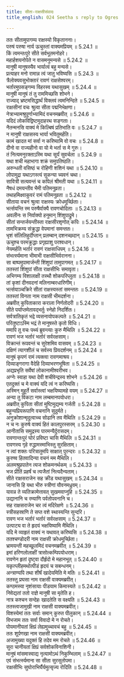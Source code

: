 ```yaml
---
title: सीता-राक्षसीसंवादः
title_english: 024 Seetha s reply to Ogres

---
```

<div class="audioEmbed"  caption="श्रीराम-हरिसीताराममूर्ति-घनपाठिभ्यां वचनम्" src="https://archive.org/download/Ramayana-recitation-Sriram-harisItArAmamUrti-Ghanapaati-v2/Kanda_5/Kanda_5_SK-024-Seetha_s_reply_to_Ogres.mp3"></div>

  
ततः सीतामुपागम्य राक्षस्यो विकृताननाः।  
परुषं परुषा नार्य ऊचुस्तां वाक्यमप्रियम् ॥ 5.24.1 ॥   
किं त्वमन्तःपुरे सीते सर्वभूतमनोहरे।  
महार्हशयनोपेते न वासमनुमन्यसे ॥ 5.24.2 ॥   
मानुषी मानुषस्यैव भार्यात्वं बहु मन्यसे।  
प्रत्याहर मनो रामान्न त्वं जातु भविष्यसि ॥ 5.24.3 ॥   
त्रैलोक्यवसुभोक्तारं रावणं राक्षसेश्वरम्।  
भर्तारमुपसङ्गम्य विहरस्व यथासुखम् ॥ 5.24.4 ॥   
मानुषी मानुषं तं तु राममिच्छसि शोभने।  
राज्याद् भ्रष्टमसिद्धार्थं विक्लवं त्वमनिन्दिते ॥ 5.24.5 ॥   
राक्षसीनां वचः श्रुत्वा सीता पद्मनिभेक्षणा।  
नेत्राभ्यामश्रुपूर्णाभ्यामिदं वचनमब्रवीत् ॥ 5.24.6 ॥   
यदिदं लोकविद्विष्टमुदाहरथ सङ्गताः।  
नैतन्मनसि वाक्यं मे किल्बिषं प्रतिभाति वः ॥ 5.24.7 ॥   
न मानुषी राक्षसस्य भार्या भवितुमर्हति।  
कामं खादत मां सर्वा न करिष्यामि वो वचः ॥ 5.24.8 ॥   
दीनो वा राज्यहीनो वा यो मे भर्ता स मे गुरुः।  
तं नित्यमनुरक्ताऽस्मि यथा सूर्यं सुवर्चला ॥ 5.24.9 ॥   
यथा शची महाभागा शक्रं समुपतिष्ठति।  
अरुन्धती वसिष्ठं च रोहिणी शशिनं यथा ॥ 5.24.10 ॥   
लोपामुद्रा यथाऽगस्त्यं सुकन्या च्यवनं चथा।  
सावित्री सत्यवन्तं च कपिलं श्रीमती यथा ॥ 5.24.11 ॥   
नैषधं दमयन्तीव भैमी पतिमनुव्रता।  
तथाहमिक्ष्वाकुवरं रामं पतिमनुव्रता ॥ 5.24.12 ॥   
सीताया वचनं श्रुत्वा राक्षस्यः क्रोधमूर्च्छिताः।  
भर्त्सयन्ति स्म परुषैर्वाक्यै रावणचोदिताः ॥ 5.24.13 ॥   
अवलीनः स निर्वाक्यो हनुमान् शिंशुपाद्रुमे।  
सीतां सन्तर्जयन्तीस्ता राक्षसीरशृणोत् कपिः ॥ 5.24.14 ॥   
तामभिक्रम्य संक्रुद्धा वेपमानां समन्ततः।  
भृशं संलिलिहुर्दीप्तान् प्रलम्बान् दशनच्छदान् ॥ 5.24.15 ॥   
ऊचुश्च परमक्रुद्धाः प्रगृह्याशु परश्वधान्।  
नेयमर्हति भर्तारं रावणं राक्षसाधिपम् ॥ 5.24.16 ॥   
संभर्त्स्यमाना भीमाभी राक्षसीभिर्वरानना।  
सा बाष्पमुपामार्जन्ती शिंशुपां तामुपागमत् ॥ 5.24.17 ॥   
ततस्तां शिंशुपां सीता राक्षसीभिः समावृता।  
अभिगम्य विशालाक्षी तस्थौ शोकपरिप्लुता ॥ 5.24.18 ॥   
तां कृशां दीनवदनां मलिनाम्बरधारिणीम्।  
भर्त्सयाञ्चक्रिरे सीतां राक्षस्यस्तां समन्ततः ॥ 5.24.19 ॥   
ततस्तां विनता नाम राक्षसी भीमदर्शना।  
अब्रवीत् कुपिताकारा कराला निर्णतोदरी ॥ 5.24.20 ॥   
सीते पर्याप्तमेतावद्भर्तुः स्नेहो निदर्शितः।  
सर्वत्रातिकृतं भद्रे व्यसनायोपकल्पते ॥ 5.24.21 ॥   
परितुष्टाऽस्मि भद्रं ते मानुषस्ते कृतो विधिः।  
ममापि तु वचः पथ्यं ब्रुवन्त्याः कुरु मैथिलि ॥ 5.24.22 ॥   
रावणं भज भर्तारं भर्तारं सर्वरक्षसाम्।  
विक्रान्तं रूपवन्तं च सुरेशमिव वासवम् ॥ 5.24.23 ॥   
दक्षिणं त्यागशीलं च सर्वस्य प्रियदर्शनम् ॥ 5.24.24 ॥   
मानुषं कृपणं रामं त्यक्त्वा रावणमाश्रय।  
दिव्याङ्गरागा वैदेहि दिव्याभरणभूषिता ॥ 5.24.25 ॥   
अद्यप्रभृति सर्वेषां लोकानामीश्वरीभव।  
अग्नेः स्वाहा यथा देवी शचीवेन्द्रस्य शोभने ॥ 5.24.26 ॥   
एतदुक्तं च मे वाक्यं यदि त्वं न करिष्यसि।  
अस्मिन् मुहूर्ते सर्वास्त्वां भक्षयिष्यामहे वयम् ॥ 5.24.27 ॥   
अन्या तु विकटा नाम लम्बमानपयोधरा।  
अब्रवीत् कुपिता सीतां मुष्टिमुद्यम्य गर्जती ॥ 5.24.28 ॥   
बहून्यप्रियरूपाणि वचनानि सुदुर्मते।  
अनुक्रोशान्मृदुत्वाच्च सोढानि तव मैथिलि ॥ 5.24.29 ॥   
न च नः कुरुषे वाक्यं हितं कालपुरस्सरम् ॥ 5.24.30 ॥   
आनीतासि समुद्रस्य पारमन्यैर्दुरासदम्।  
रावणान्तःपुरं घोरं प्रविष्टा चासि मैथिलि ॥ 5.24.31 ॥   
रावणस्य गृहे रुद्धामस्माभिस्तु सुरक्षिताम्।  
न त्वां शक्तः परित्रातुमपि साक्षात् पुरन्दरः ॥ 5.24.32 ॥   
कुरुष्व हितवादिन्या वचनं मम मैथिलि।  
अलमश्रुप्रपातेन त्यज शोकमनर्थकम् ॥ 5.24.33 ॥   
भज प्रीतिं प्रहर्षं च त्यजैतां नित्यदैन्यताम्।  
सीते राक्षसराजेन सह क्रीड यथासुखम् ॥ 5.24.34 ॥   
जानासि हि यथा भीरु स्त्रीणां यौवनमध्रुवम्।  
यावन्न ते व्यतिक्रामेत्तावत् सुखमवाप्नुहि ॥ 5.24.35 ॥   
उद्यानानि च रम्याणि पर्वतोपवनानि च।  
सह राक्षसराजेन चर त्वं मदिरेक्षणे ॥ 5.24.36 ॥   
स्त्रीसहस्राणि ते सप्त वशे स्थास्यन्ति सुन्दरि।  
रावण भज भर्तारं भर्तारं सर्वरक्षसाम् ॥ 5.24.37 ॥   
उत्पाट्य वा ते हृदयं भक्षयिष्यामि मैथिलि।  
यदि मे व्याहृतं वाक्यं न यथावत् करिष्यसि ॥ 5.24.38 ॥   
ततश्चण्डोदरी नाम राक्षसी क्रोधमूर्च्छिता।  
भ्रामयन्ती महच्छूलमिदं वचनमब्रवीत् ॥ 5.24.39 ॥   
इमां हरिणलोलाक्षीं त्रासोत्कम्पिपयोधराम्।  
रावणेन हृतां दृष्ट्वा दौर्हृदो मे महानभूत् ॥ 5.24.40 ॥   
यकृत्प्लीहमथोत्पीडं हृदयं च सबन्धनम्।  
अन्त्राण्यपि तथा शीर्षं खादेयमिति मे मतिः ॥ 5.24.41 ॥   
ततस्तु प्रघसा नाम राक्षसी वाक्यमब्रवीत्।  
कण्ठमस्या नृशंसायाः पीडयाम किमास्यते ॥ 5.24.42 ॥   
निवेद्यतां ततो राज्ञे मानुषी सा मृतेति ह।  
नात्र कश्चन सन्देहः खादतेति स वक्ष्यति ॥ 5.24.43 ॥   
ततस्त्वजामुखी नाम राक्षसी वाक्यमब्रवीत्।  
विशस्येमां ततः सर्वाः समान् कुरुत पीलुकान् ॥ 5.24.44 ॥   
विभजाम ततः सर्वा विवादो मे न रोचते।  
पोयमानीयतां क्षिप्रं लेह्यमुच्चावचं बहु ॥ 5.24.45 ॥   
ततः शूर्पणखा नाम राक्षसी वाक्यमब्रवीत्।  
अजामुख्या यदुक्तं हि तदेव मम रोचते ॥ 5.24.46 ॥   
सुरा चानीयतां क्षिप्रं सर्वशोकविनाशिनी।  
मानुषं मांसमास्वाद्य नृत्यामोऽथं निकुम्भिलाम् ॥ 5.24.47 ॥   
एवं संभर्त्स्यमाना सा सीता सुरसुतोपमा।  
राक्षसीभिः सुघोराभिर्घैर्यमुत्सृज्य रोदिति ॥ 5.24.48 ॥   